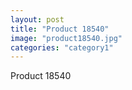 ```yaml
---
layout: post
title: "Product 18540"
image: "product18540.jpg"
categories: "category1"
---
```

Product 18540
